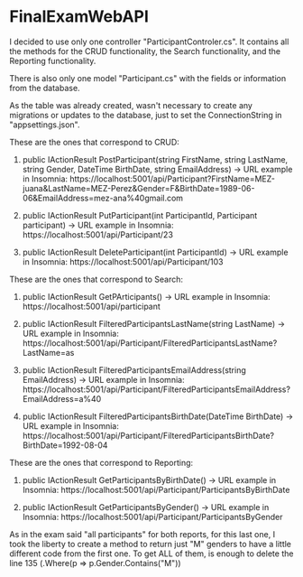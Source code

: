 # FinalExamWebAPI

I decided to use only one controller "ParticipantControler.cs". 
It contains all the methods for the CRUD functionality, the Search functionality, and the Reporting functionality.

There is also only one model "Participant.cs" with the fields or information from the database.

As the table was already created, wasn't necessary to create any migrations or updates to the database, just to set the ConnectionString in "appsettings.json".

These are the ones that correspond to CRUD:

1. public IActionResult PostParticipant(string FirstName, string LastName, string Gender, DateTime BirthDate, string EmailAddress)
-> URL example in Insomnia: https://localhost:5001/api/Participant?FirstName=MEZ-juana&LastName=MEZ-Perez&Gender=F&BirthDate=1989-06-06&EmailAddress=mez-ana%40gmail.com

2. public IActionResult PutParticipant(int ParticipantId, Participant participant)
-> URL example in Insomnia: 
https://localhost:5001/api/Participant/23

3.  public IActionResult DeleteParticipant(int ParticipantId)
-> URL example in Insomnia: 
https://localhost:5001/api/Participant/103


These are the ones that correspond to Search:
1.   public IActionResult GetPArticipants() 
-> URL example in Insomnia: 
https://localhost:5001/api/participant

2.  public IActionResult FilteredParticipantsLastName(string LastName)
-> URL example in Insomnia: 
https://localhost:5001/api/Participant/FilteredParticipantsLastName?LastName=as
 
3.   public IActionResult FilteredParticipantsEmailAddress(string EmailAddress)
-> URL example in Insomnia: 
https://localhost:5001/api/Participant/FilteredParticipantsEmailAddress?EmailAddress=a%40

4. public IActionResult FilteredParticipantsBirthDate(DateTime BirthDate)
-> URL example in Insomnia: 
https://localhost:5001/api/Participant/FilteredParticipantsBirthDate?BirthDate=1992-08-04


These are the ones that correspond to Reporting:
1. public IActionResult GetParticipantsByBirthDate()
-> URL example in Insomnia: 
https://localhost:5001/api/Participant/ParticipantsByBirthDate

2. public IActionResult GetParticipantsByGender()
-> URL example in Insomnia: 
https://localhost:5001/api/Participant/ParticipantsByGender

As in the exam said "all participants" for both reports, for this last one, I took the liberty to create a method to return just "M" genders to have a little different code from the first one. To get ALL of them, is enough to delete the line 135 (.Where(p => p.Gender.Contains("M"))